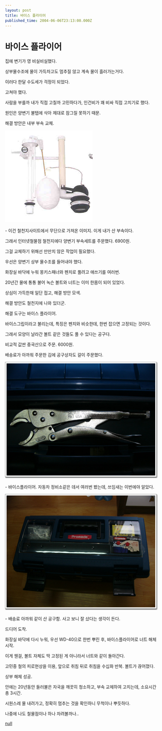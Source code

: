 ```yaml
---
layout: post
title: 바이스 플라이어
published_time: 2004-06-06T23:13:00.000Z
---
```


# 바이스 플라이어


집에 변기가 영 비실비실했다.

상부물수조에 물이 가득차고도 멈추질 않고 계속 물이 흘러가는거다.

이러다 한달 수도세가 걱정이 되었다.

고쳐야 했다.

사람을 부를까 내가 직접 고칠까 고민하다가, 인건비가 꽤 비싸 직접 고치기로 했다.

원인은 양변기 불탭에 삭아 제대로 잠그질 못하기 때문.

해결 방안은 내부 부속 교체.

![](../pds/200902/04/80/a0109780_4989792d5911a.jpg)

\- 이건 철천지사이트에서 무단으로 가져온 이미지. 이게 내가 산 부속이다.

그래서 인터넷철물점 철천지에다 양변기 부속세트를 주문했다. 6900원.

그걸 교체하기 위해선 만만치 않은 작업이 필요했다.

우선은 양변기 상부 물수조를 들어내야 했다.

화장실 바닥에 누워 몽키스패너와 펜치로 풀려고 애쓰기를 여러번.

20년간 물에 통통 불어 녹슨 볼트와 너트는 이미 한몸이 되어 있었다.

상심이 가득한채 일단 접고, 해결 방안 모색.

해결 방안도 철천지에 나와 있더군.

해결 도구는 바이스 플라이어.

바이스그립이라고 불리는데, 특징은 펜치와 비슷한데, 한번 잡으면 고정되는 것이다.

그래서 모양이 날라간 볼트 같은 것들도 풀 수 있다는 공구다.

비교적 값싼 중국산으로 주문. 6000원.

배송료가 아까워 주문한 김에 공구상자도 갈이 주문했다.

![](../pds/200902/04/80/a0109780_4989792d6da90.jpg)

\- 바이스플라이어. 자동차 정비소같은 데서 여러번 봤는데, 쓰임새는 이번에야 알았다.

![](../pds/200902/04/80/a0109780_4989792d8017a.jpg)

\- 배송료 아까워 같이 산 공구함. 사고 보니 잘 샀다는 생각이 든다.

드디어 도착.

화장실 바닥에 다시 누워, 우선 WD-40으로 한번 뿌린 후, 바이스플라이어로 너트 해체 시작.

이게 웬걸, 볼트 자체도 딱 고정된 게 아니라서 너트와 같이 돌아간다.

고민중 철의 피로현상을 이용, 앞으로 취침 뒤로 취침을 수십화 반복. 볼트가 끊어졌다.

상부 해체 성공.

안에는 20년동안 들러불은 자국을 깨끗히 청소하고, 부속 교체하여 고치는데, 소요시간 총 3시간.

시원스레 물 내려가고, 정확히 멈추는 것을 확인하니 무척이나 뿌듯하다.

나중에 나도 철물점이나 하나 차려볼까나..

[null](../6166890.html#6166890_1)

